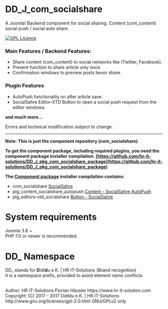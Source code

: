 # DD_J_com_socialshare
A Joomla! Backend component for social sharing. Content (com_content) social push / social auto share.

[![GPL Licence](https://badges.frapsoft.com/os/gpl/gpl.png?v=102)](https://opensource.org/licenses/GPL-2.0/)

### Main Features / Backend Features:
- Share content (com_content) to social networks like (Twitter, Facebook).
- Prevent function to share article only once.
- Confirmation windows to preview posts bevor share.

### Plugin Features
- AutoPush functionality on after article save.
- SocialSahre Editor-XTD Button to open a social push request from the editor windows.

**and much more...**

Errors and technical modification subject to change.

---
**Note: This is just the component repository (com_socialshare).**

**To get the component package, including required plugins, you need the component package installer compilation. [https://github.com/hr-it-solutions/DD_J_pkg_com_socialshare_package](https://github.com/hr-it-solutions/DD_J_pkg_com_socialshare_package)**

**The [Component package](https://github.com/hr-it-solutions/DD_J_pkg_com_socialshare_package) installer compilation contains:**

- com_socialshare [SocialSahre](https://github.com/hr-it-solutions/DD_J_com_socialshare)
- plg_content_socialshare_autopush [Content - SocialSahre AutoPush](https://github.com/hr-it-solutions/DD_J_plg_editors-xtd_socialshare)
- plg_editors-xtd_socialshare [Button - SocialSahre](https://github.com/hr-it-solutions/DD_J_plg_editors-xtd_socialshare)

# System requirements
Joomla 3.8 +                                                                                <br>
PHP 7.0 or newer is recommended.

# DD_ Namespace
DD_ stands for  **D**idl**d**u e.K. | HR IT-Solutions (Brand recognition)                   <br>
It is a namespace prefix, provided to avoid element name conflicts.

<br>
Author: HR IT-Solutions Florian Häusler https://www.hr-it-solution.com                      <br>
Copyright: (C) 2017 - 2017 Didldu e.K. | HR IT-Solutions                                    <br>
http://www.gnu.org/licenses/gpl-2.0.html GNU/GPLv2 only